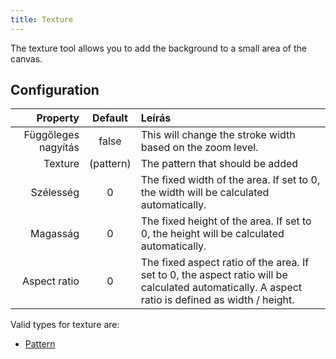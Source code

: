 ```yaml
---
title: Texture
---
```


The texture tool allows you to add the background to a small area of the canvas.

## Configuration

|            Property |            Default           | Leírás                                                                                                                                                                                           |
| ------------------: | :--------------------------: | :----------------------------------------------------------------------------------------------------------------------------------------------------------------------------------------------- |
| Függőleges nagyítás |             false            | This will change the stroke width based on the zoom level.                                                                                                                       |
|             Texture | (pattern) | The pattern that should be added                                                                                                                                                                 |
|           Szélesség |               0              | The fixed width of the area. If set to 0, the width will be calculated automatically.                                                                            |
|            Magasság |               0              | The fixed height of the area. If set to 0, the height will be calculated automatically.                                                                          |
|        Aspect ratio |               0              | The fixed aspect ratio of the area. If set to 0, the aspect ratio will be calculated automatically. A aspect ratio is defined as width / height. |

Valid types for texture are:

- [Pattern](../background#pattern)
